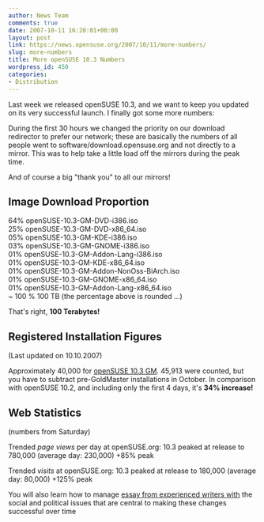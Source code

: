 ```yaml
---
author: News Team
comments: true
date: 2007-10-11 16:20:01+00:00
layout: post
link: https://news.opensuse.org/2007/10/11/more-numbers/
slug: more-numbers
title: More openSUSE 10.3 Numbers
wordpress_id: 450
categories:
- Distribution
---
```


Last week we released openSUSE 10.3, and we want to keep you updated on its very successful launch. I finally got some more numbers:

During the first 30 hours we changed the priority on our download redirector to prefer our network; these are basically the numbers of all people went to software/download.opensuse.org and not directly to a mirror. This was to help take a little load off the mirrors during the peak time.

And of course a big "thank you" to all our mirrors!

<!-- more -->



## Image Download Proportion



64% openSUSE-10.3-GM-DVD-i386.iso  
25% openSUSE-10.3-GM-DVD-x86_64.iso  
05% openSUSE-10.3-GM-KDE-i386.iso  
03% openSUSE-10.3-GM-GNOME-i386.iso  
01% openSUSE-10.3-GM-Addon-Lang-i386.iso  
01% openSUSE-10.3-GM-KDE-x86_64.iso  
01% openSUSE-10.3-GM-Addon-NonOss-BiArch.iso  
01% openSUSE-10.3-GM-GNOME-x86_64.iso  
01% openSUSE-10.3-GM-Addon-Lang-x86_64.iso  
~ 100 % 100 TB (the percentage above is rounded ...)

That's right, **100 Terabytes!**



## Registered Installation Figures


(Last updated on 10.10.2007)

Approximately 40,000 for [openSUSE 10.3 GM](//news.opensuse.org/?p=400). 45,913 were counted, but you have to subtract pre-GoldMaster installations in October. In comparison with openSUSE 10.2, and including only the first 4 days, it's **34% increase!**



## Web Statistics


(numbers from Saturday)

Trended _page views_ per day at openSUSE.org:
10.3 peaked at release to 780,000 (average day: 230,000) +85% peak

Trended _visits_ at openSUSE.org:
10.3 peaked at release to 180,000 (average day: 80,000) +125% peak

 You will also learn how to manage [essay from experienced writers with](https://writemyessay4me.org/) the social and political issues that are central to making these changes successful over time

